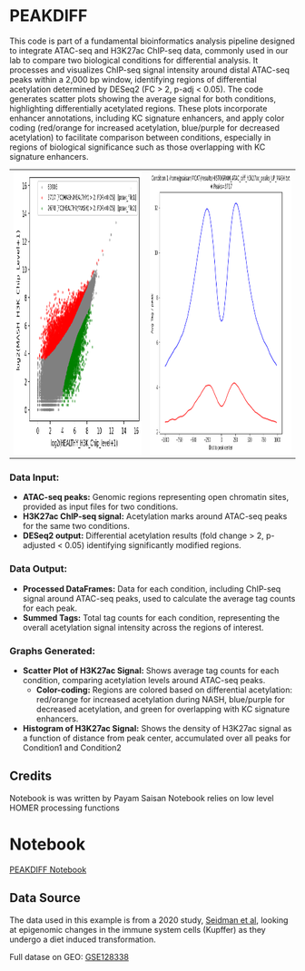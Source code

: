 
  
# PEAKDIFF

This code is part of a fundamental bioinformatics analysis pipeline designed to integrate ATAC-seq and H3K27ac ChIP-seq data, commonly used in our lab to compare two biological conditions for differential analysis. It processes and visualizes ChIP-seq signal intensity around distal ATAC-seq peaks within a 2,000 bp window, identifying regions of differential acetylation determined by DESeq2 (FC > 2, p-adj < 0.05). The code generates scatter plots showing the average signal for both conditions, highlighting differentially acetylated regions. These plots incorporate enhancer annotations, including KC signature enhancers, and apply color coding (red/orange for increased acetylation, blue/purple for decreased acetylation) to facilitate comparison between conditions, especially in regions of biological significance such as those overlapping with KC signature enhancers.

 

<div style="text-align: center;">
<table style="border-collapse: collapse;">
  <tr>
    <td style="border: none;">
      <img src="./Images/peakScatter.png" style="border: 0; height: 500px;" />
    </td>
    <td style="border: none;">
      <img src="./Images/histogram.png" style="border: 0; height: 500px;" />
    </td>
  </tr>
</table>
</div>
 
### Data Input:
- **ATAC-seq peaks:** Genomic regions representing open chromatin sites, provided as input files for two conditions.
- **H3K27ac ChIP-seq signal:** Acetylation marks around ATAC-seq peaks for the same two conditions.
- **DESeq2 output:** Differential acetylation results (fold change > 2, p-adjusted < 0.05) identifying significantly modified regions.

### Data Output:
- **Processed DataFrames:** Data for each condition, including ChIP-seq signal around ATAC-seq peaks, used to calculate the average tag counts for each peak.
- **Summed Tags:** Total tag counts for each condition, representing the overall acetylation signal intensity across the regions of interest.

### Graphs Generated:
- **Scatter Plot of H3K27ac Signal:** Shows average tag counts for each condition, comparing acetylation levels around ATAC-seq peaks.
  - **Color-coding:** Regions are colored based on differential acetylation: red/orange for increased acetylation during NASH, blue/purple for decreased acetylation, and green for overlapping with KC signature enhancers.
- **Histogram of H3K27ac Signal:** Shows the density of H3K27ac signal as a function of distance from peak center, accumulated over all peaks for Condition1 and Condition2

## Credits  

Notebook is was written by Payam Saisan
Notebook relies on low level HOMER processing functions


# Notebook

[PEAKDIFF Notebook](./Notebooks/Kupffer_Cells_HEALTHY_vs_MASH_H3K27ac_differential_scatterPlot.ipynb)


## Data Source

The data used in this example is from a 2020 study, [Seidman et al](https://pubmed.ncbi.nlm.nih.gov/32362324/), looking at epigenomic changes in the immune system cells (Kupffer) as they undergo a diet induced transformation.

Full datase on GEO: [GSE128338](https://www.ncbi.nlm.nih.gov/geo/query/acc.cgi?acc=GSE128338)

